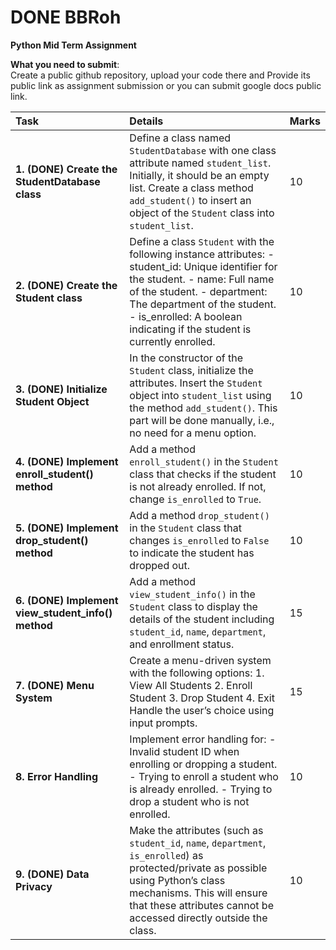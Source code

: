 # DONE BBRoh  


**Python Mid Term Assignment**

**What you need to submit**:  
Create a public github repository, upload your code there and Provide its public link as assignment submission or you can submit google docs public link.

| Task                                                   | Details | Marks |
|:-------------------------------------------------------| :---- | :---- |
| **1\. (DONE)  Create the StudentDatabase class**       | Define a class named `StudentDatabase` with one class attribute named `student_list`. Initially, it should be an empty list. Create a class method `add_student()` to insert an object of the `Student` class into `student_list`. | 10 |
| **2\. (DONE)  Create the Student class**               | Define a class `Student` with the following instance attributes: \- student\_id: Unique identifier for the student. \- name: Full name of the student. \- department: The department of the student. \- is\_enrolled: A boolean indicating if the student is currently enrolled. | 10 |
| **3\. (DONE)  Initialize Student Object**              | In the constructor of the `Student` class, initialize the attributes. Insert the `Student` object into `student_list` using the method `add_student()`. This part will be done manually, i.e., no need for a menu option. | 10 |
| **4\. (DONE)  Implement enroll\_student() method**     | Add a method `enroll_student()` in the `Student` class that checks if the student is not already enrolled. If not, change `is_enrolled` to `True`. | 10 |
| **5\. (DONE)  Implement drop\_student() method**       | Add a method `drop_student()` in the `Student` class that changes `is_enrolled` to `False` to indicate the student has dropped out. | 10 |
| **6\. (DONE)  Implement view\_student\_info() method** | Add a method `view_student_info()` in the `Student` class to display the details of the student including `student_id`, `name`, `department`, and enrollment status. | 15 |
| **7\. (DONE)  Menu System**                            | Create a menu-driven system with the following options: 1\. View All Students 2\. Enroll Student 3\. Drop Student 4\. Exit Handle the user’s choice using input prompts. | 15 |
| **8\. Error Handling**                                 | Implement error handling for: \- Invalid student ID when enrolling or dropping a student. \- Trying to enroll a student who is already enrolled. \- Trying to drop a student who is not enrolled. | 10 |
| **9\. (DONE)  Data Privacy**                           | Make the attributes (such as `student_id`, `name`, `department`, `is_enrolled`) as protected/private as possible using Python’s class mechanisms. This will ensure that these attributes cannot be accessed directly outside the class. | 10 |

